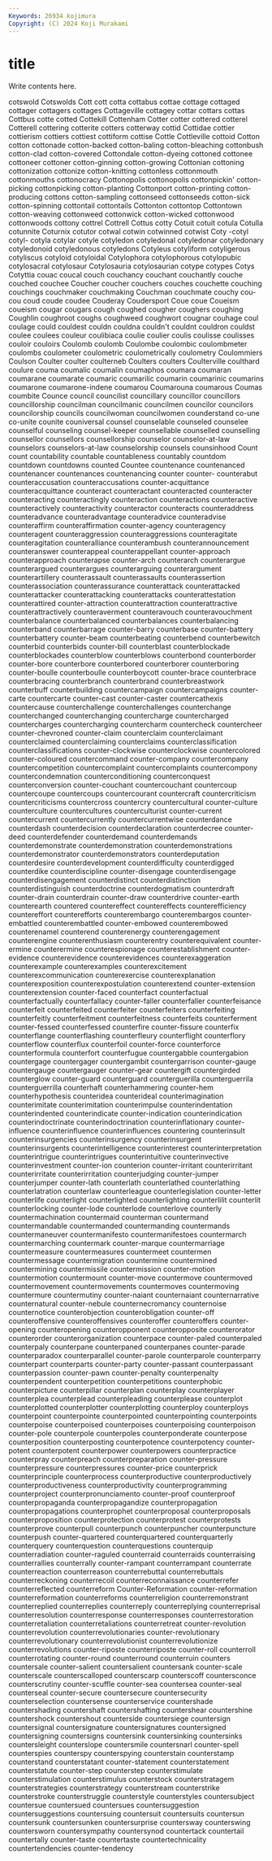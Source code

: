 ```yaml
---
Keywords: 26934 kojimura
Copyright: (C) 2024 Koji Murakami
---
```


# title

Write contents here.



cotswold Cotswolds
Cott cott cotta cottabus cottae cottage cottaged cottager cottagers cottages
Cottageville cottagey cottar cottars cottas Cottbus cotte cotted Cottekill Cottenham
Cotter cotter cottered cotterel Cotterell cottering cotterite cotters cotterway cottid
Cottidae cottier cottierism cottiers cottiest cottiform cottise Cottle Cottleville cottoid
Cotton cotton cottonade cotton-backed cotton-baling cotton-bleaching cottonbush cotton-clad cotton-covered Cottondale
cotton-dyeing cottoned cottonee cottoneer cottoner cotton-ginning cotton-growing Cottonian cottoning cottonization
cottonize cotton-knitting cottonless cottonmouth cottonmouths cottonocracy Cottonopolis cottonopolis cottonpickin' cotton-picking
cottonpicking cotton-planting Cottonport cotton-printing cotton-producing cottons cotton-sampling cottonseed cottonseeds cotton-sick
cotton-spinning cottontail cottontails Cottonton cottontop Cottontown cotton-weaving cottonweed cottonwick cotton-wicked
cottonwood cottonwoods cottony cottrel Cottrell Cottus cotty Cotuit cotuit cotula
Cotulla cotunnite Coturnix cotutor cotwal cotwin cotwinned cotwist Coty -cotyl
cotyl- cotyla cotylar cotyle cotyledon cotyledonal cotyledonar cotyledonary cotyledonoid cotyledonous
cotyledons Cotyleus cotyliform cotyligerous cotyliscus cotyloid cotyloidal Cotylophora cotylophorous cotylopubic
cotylosacral cotylosaur Cotylosauria cotylosaurian cotype cotypes Cotys Cotyttia couac coucal
couch couchancy couchant couchantly couche couched couchee Coucher coucher couchers
couches couchette couching couchings couchmaker couchmaking Couchman couchmate couchy cou-cou
coud coude coudee Couderay Coudersport Coue coue Coueism coueism cougar
cougars cough coughed cougher coughers coughing Coughlin coughroot coughs coughweed
coughwort cougnar couhage coul coulage could couldest couldn couldna couldn't
couldnt couldron couldst coulee coulees couleur coulibiaca coulie coulier coulis
coulisse coulisses couloir couloirs Coulomb coulomb Coulombe coulombic coulombmeter coulombs
coulometer coulometric coulometrically coulometry Coulommiers Coulson Coulter coulter coulterneb Coulters
coulters Coulterville coulthard coulure couma coumalic coumalin coumaphos coumara coumaran
coumarane coumarate coumaric coumarilic coumarin coumarinic coumarins coumarone coumarone-indene coumarou
Coumarouna coumarous Coumas coumbite Counce council councilist councillary councillor councillors
councillorship councilman councilmanic councilmen councilor councilors councilorship councils councilwoman councilwomen
counderstand co-une co-unite counite couniversal counsel counselable counseled counselee counselful
counseling counsel-keeper counsellable counselled counselling counsellor counsellors counsellorship counselor counselor-at-law
counselors counselors-at-law counselorship counsels counsinhood Count count countability countable countableness
countably countdom countdown countdowns counted Countee countenance countenanced countenancer countenances
countenancing counter counter- counterabut counteraccusation counteraccusations counter-acquittance counteracquittance counteract counteractant
counteracted counteracter counteracting counteractingly counteraction counteractions counteractive counteractively counteractivity counteractor
counteracts counteraddress counteradvance counteradvantage counteradvice counteradvise counteraffirm counteraffirmation counter-agency counteragency
counteragent counteraggression counteraggressions counteragitate counteragitation counteralliance counterambush counterannouncement counteranswer counterappeal
counterappellant counter-approach counterapproach counterapse counter-arch counterarch counterargue counterargued counterargues counterarguing
counterargument counterartillery counterassault counterassaults counterassertion counterassociation counterassurance counterattack counterattacked counterattacker
counterattacking counterattacks counterattestation counterattired counter-attraction counterattraction counterattractive counterattractively counteraverment counteravouch
counteravouchment counterbalance counterbalanced counterbalances counterbalancing counterband counterbarrage counter-barry counterbase counter-battery
counterbattery counter-beam counterbeating counterbend counterbewitch counterbid counterbids counter-bill counterblast counterblockade
counterblockades counterblow counterblows counterbond counterborder counter-bore counterbore counterbored counterborer counterboring
counter-boulle counterboulle counterboycott counter-brace counterbrace counterbracing counterbranch counterbrand counterbreastwork counterbuff
counterbuilding countercampaign countercampaigns counter-carte countercarte counter-cast counter-caster countercathexis countercause counterchallenge
counterchallenges counterchange counterchanged counterchanging countercharge countercharged countercharges countercharging countercharm countercheck
countercheer counter-chevroned counter-claim counterclaim counterclaimant counterclaimed counterclaiming counterclaims counterclassification counterclassifications
counter-clockwise counterclockwise countercolored counter-coloured countercommand counter-company countercompany countercompetition countercomplaint countercomplaints
countercompony countercondemnation counterconditioning counterconquest counterconversion counter-couchant countercouchant countercoup countercoupe countercoups
countercourant countercraft countercriticism countercriticisms countercross countercry countercultural counter-culture counterculture countercultures
counterculturist counter-current countercurrent countercurrently countercurrentwise counterdance counterdash counterdecision counterdeclaration counterdecree
counter-deed counterdefender counterdemand counterdemands counterdemonstrate counterdemonstration counterdemonstrations counterdemonstrator counterdemonstrators counterdeputation
counterdesire counterdevelopment counterdifficulty counterdigged counterdike counterdiscipline counter-disengage counterdisengage counterdisengagement counterdistinct
counterdistinction counterdistinguish counterdoctrine counterdogmatism counterdraft counter-drain counterdrain counter-draw counterdrive counter-earth
counterearth countered countereffect countereffects counterefficiency countereffort counterefforts counterembargo counterembargos counter-embattled
counterembattled counter-embowed counterembowed counterenamel counterend counterenergy counterengagement counterengine counterenthusiasm counterentry
counterequivalent counter-ermine counterermine counterespionage counterestablishment counter-evidence counterevidence counterevidences counterexaggeration counterexample
counterexamples counterexcitement counterexcommunication counterexercise counterexplanation counterexposition counterexpostulation counterextend counter-extension counterextension
counter-faced counterfact counterfactual counterfactually counterfallacy counter-faller counterfaller counterfeisance counterfeit counterfeited
counterfeiter counterfeiters counterfeiting counterfeitly counterfeitment counterfeitness counterfeits counterferment counter-fessed counterfessed
counterfire counter-fissure counterfix counterflange counterflashing counterfleury counterflight counterflory counterflow counterflux
counterfoil counter-force counterforce counterformula counterfort counterfugue countergabble countergabion countergage countergager
countergambit countergarrison counter-gauge countergauge countergauger counter-gear countergift countergirded counterglow counter-guard
counterguard counterguerilla counterguerrila counterguerrilla counterhaft counterhammering counter-hem counterhypothesis counteridea counterideal
counterimagination counterimitate counterimitation counterimpulse counterindentation counterindented counterindicate counter-indication counterindication counterindoctrinate
counterindoctrination counterinflationary counter-influence counterinfluence counterinfluences countering counterinsult counterinsurgencies counterinsurgency counterinsurgent
counterinsurgents counterintelligence counterinterest counterinterpretation counterintrigue counterintrigues counterintuitive counterinvective counterinvestment counter-ion
counterion counter-irritant counterirritant counterirritate counterirritation counterjudging counter-jumper counterjumper counter-lath counterlath
counterlathed counterlathing counterlatration counterlaw counterleague counterlegislation counter-letter counterlife counterlight counterlighted
counterlighting counterlilit counterlit counterlocking counter-lode counterlode counterlove counterly countermachination countermaid
counterman countermand countermandable countermanded countermanding countermands countermaneuver countermanifesto countermanifestoes countermarch
countermarching countermark counter-marque countermarriage countermeasure countermeasures countermeet countermen countermessage countermigration
countermine countermined countermining countermissile countermission counter-motion countermotion countermount counter-move countermove
countermoved countermovement countermovements countermoves countermoving countermure countermutiny counter-naiant counternaiant counternarrative
counternatural counter-nebule counternecromancy counternoise counternotice counterobjection counterobligation counter-off counteroffensive counteroffensives
counteroffer counteroffers counter-opening counteropening counteropponent counteropposite counterorator counterorder counterorganization counterpace
counter-paled counterpaled counterpaly counterpane counterpaned counterpanes counter-parade counterparadox counterparallel counter-parole
counterparole counterparry counterpart counterparts counter-party counter-passant counterpassant counterpassion counter-pawn counter-penalty
counterpenalty counterpendent counterpetition counterpetitions counterphobic counterpicture counterpillar counterplan counterplay counterplayer
counterplea counterplead counterpleading counterplease counterplot counterplotted counterplotter counterplotting counterploy counterploys
counterpoint counterpointe counterpointed counterpointing counterpoints counterpoise counterpoised counterpoises counterpoising counterpoison
counter-pole counterpole counterpoles counterponderate counterpose counterposition counterposting counterpotence counterpotency counter-potent
counterpotent counterpower counterpowers counterpractice counterpray counterpreach counterpreparation counter-pressure counterpressure counterpressures
counter-price counterprick counterprinciple counterprocess counterproductive counterproductively counterproductiveness counterproductivity counterprogramming counterproject
counterpronunciamento counter-proof counterproof counterpropaganda counterpropagandize counterpropagation counterpropagations counterprophet counterproposal counterproposals
counterproposition counterprotection counterprotest counterprotests counterprove counterpull counterpunch counterpuncher counterpuncture counterpush
counter-quartered counterquartered counterquarterly counterquery counterquestion counterquestions counterquip counterradiation counter-raguled counterraid
counterraids counterraising counterrallies counterrally counter-rampant counterrampant counterrate counterreaction counterreason counterrebuttal
counterrebuttals counterreckoning counterrecoil counterreconnaissance counterrefer counterreflected counterreform Counter-Reformation counter-reformation counterreformation
counterreforms counterreligion counterremonstrant counterreplied counterreplies counterreply counterreplying counterreprisal counterresolution counterresponse
counterresponses counterrestoration counterretaliation counterretaliations counterretreat counter-revolution counterrevolution counterrevolutionaries counter-revolutionary counterrevolutionary
counterrevolutionist counterrevolutionize counterrevolutions counter-riposte counterriposte counter-roll counterroll counterrotating counter-round counterround
counterruin counters countersale counter-salient countersalient countersank counter-scale counterscale counterscalloped counterscarp
counterscoff countersconce counterscrutiny counter-scuffle counter-sea countersea counter-seal counterseal counter-secure countersecure
countersecurity counterselection countersense counterservice countershade countershading countershaft countershafting countershear countershine
countershock countershout counterside countersiege countersign countersignal countersignature countersignatures countersigned countersigning
countersigns countersink countersinking countersinks countersleight counterslope countersmile countersnarl counter-spell counterspies
counterspy counterspying counterstain counterstamp counterstand counterstatant counter-statement counterstatement counterstatute counter-step
counterstep counterstimulate counterstimulation counterstimulus counterstock counterstratagem counterstrategies counterstrategy counterstream counterstrike
counterstroke counterstruggle counterstyle counterstyles countersubject countersue countersued countersues countersuggestion countersuggestions
countersuing countersuit countersuits countersun countersunk countersunken countersurprise countersway counterswing countersworn
countersympathy countersynod countertack countertail countertally counter-taste countertaste countertechnicality countertendencies counter-tendency

